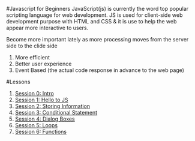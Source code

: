 #Javascript for Beginners
JavaScript(js) is currently the word top popular scripting language for web development. JS is used for client-side web development purpose with HTML and CSS & it is use to help the web appear more interactive to users.

Become more important lately as more processing moves from the server side to the clide side 
1. More efficient 
2. Better user experience 
3. Event Based (the actual code response in advance to the web page)

#Lessons
1. [Session 0: Intro](https://github.com/yclim95/JavaScript-for-Beginners/tree/master/session0_intro_to_js)
2. [Session 1: Hello to JS](https://github.com/yclim95/JavaScript-for-Beginners/tree/master/session1_hello_js)
3. [Session 2: Storing Information](https://github.com/yclim95/JavaScript-for-Beginners/tree/master/session2_storing_informations)
4. [Session 3: Conditional Statement](https://github.com/yclim95/JavaScript-for-Beginners/tree/master/session3_conditional_statements)
5. [Session 4: Dialog Boxes](https://github.com/yclim95/JavaScript-for-Beginners/tree/master/session4_dialog_boxes)
6. [Session 5: Loops](https://github.com/yclim95/JavaScript-for-Beginners/tree/master/session5_loops)
7. [Session 6: Functions](https://github.com/yclim95/JavaScript-for-Beginners/tree/master/session6_functions)